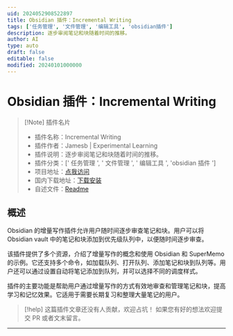 ```yaml
---
uid: 2024052908522897
title: Obsidian 插件：Incremental Writing
tags: ['任务管理', '文件管理', '编辑工具', 'obsidian插件']
description: 逐步审阅笔记和块随着时间的推移。
author: AI
type: auto
draft: false
editable: false
modified: 20240101000000
---
```


# Obsidian 插件：Incremental Writing

> [!Note] 插件名片
> - 插件名称：Incremental Writing
> - 插件作者：Jamesb | Experimental Learning
> - 插件说明：逐步审阅笔记和块随着时间的推移。
> - 插件分类：[' 任务管理 ', ' 文件管理 ', ' 编辑工具 ', 'obsidian 插件 ']
> - 项目地址：[点我访问](https://github.com/bjsi/incremental-writing)
> - 国内下载地址：[下载安装](https://pkmer.cn/products/plugin/pluginMarket/?obsidian-incremental-writing)
> - 自述文件：[Readme](https://ghproxy.net/https://raw.githubusercontent.com/bjsi/incremental-writing/master/README.md)

## 概述

Obsidian 的增量写作插件允许用户随时间逐步审查笔记和块。用户可以将 Obsidian vault 中的笔记和块添加到优先级队列中，以便随时间逐步审查。

该插件提供了多个资源，介绍了增量写作的概念和使用 Obsidian 和 SuperMemo 的示例。它还支持多个命令，如加载队列、打开队列、添加笔记和块到队列等。用户还可以通过设置自动将笔记添加到队列，并可以选择不同的调度样式。

插件的主要功能是帮助用户通过增量写作的方式有效地审查和管理笔记和块，提高学习和记忆效果。它适用于需要长期复习和整理大量笔记的用户。

> [!help]
> 这篇插件文章还没有人贡献，欢迎占坑！
> 如果您有好的想法欢迎提交 PR 或者文末留言。

---



